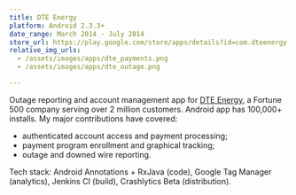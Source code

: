 ```yaml
---
title: DTE Energy
platform: Android 2.3.3+
date_range: March 2014 - July 2014
store_url: https://play.google.com/store/apps/details?id=com.dteenergy.mydte&hl=en
relative_img_urls:
  - /assets/images/apps/dte_payments.png
  - /assets/images/apps/dte_outage.png

---
```


Outage reporting and account management app for [DTE Energy](http://www.dteenergy.com), a Fortune 500 company serving over 2 million customers. Android app has 100,000+ installs. My major contributions have covered:

* authenticated account access and payment processing;
* payment program enrollment and graphical tracking;
* outage and downed wire reporting.

Tech stack: Android Annotations + RxJava (code), Google Tag Manager (analytics), Jenkins CI (build), Crashlytics Beta (distribution).